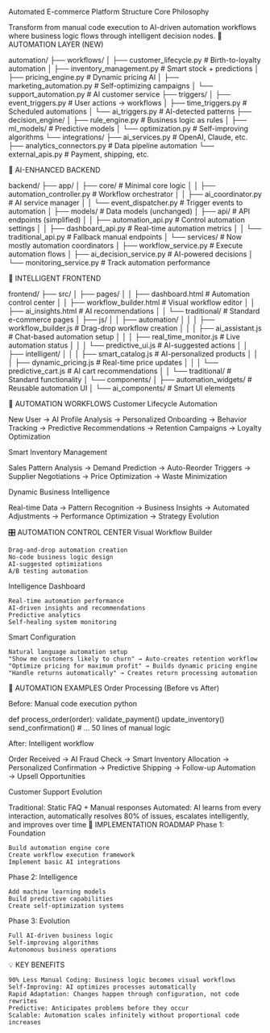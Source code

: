 Automated E-commerce Platform Structure
Core Philosophy

Transform from manual code execution to AI-driven automation workflows where business logic flows through intelligent decision nodes.
🤖 AUTOMATION LAYER (NEW)

automation/
├── workflows/
│   ├── customer_lifecycle.py      # Birth-to-loyalty automation
│   ├── inventory_management.py    # Smart stock + predictions
│   ├── pricing_engine.py          # Dynamic pricing AI
│   ├── marketing_automation.py    # Self-optimizing campaigns
│   └── support_automation.py      # AI customer service
├── triggers/
│   ├── event_triggers.py          # User actions → workflows
│   ├── time_triggers.py           # Scheduled automations
│   └── ai_triggers.py             # AI-detected patterns
├── decision_engine/
│   ├── rule_engine.py             # Business logic as rules
│   ├── ml_models/                 # Predictive models
│   └── optimization.py            # Self-improving algorithms
└── integrations/
    ├── ai_services.py             # OpenAI, Claude, etc.
    ├── analytics_connectors.py    # Data pipeline automation
    └── external_apis.py           # Payment, shipping, etc.

🧠 AI-ENHANCED BACKEND

backend/
├── app/
│   ├── core/                      # Minimal core logic
│   │   ├── automation_controller.py  # Workflow orchestrator
│   │   ├── ai_coordinator.py         # AI service manager
│   │   └── event_dispatcher.py       # Trigger events to automation
│   ├── models/                    # Data models (unchanged)
│   ├── api/                       # API endpoints (simplified)
│   │   ├── automation_api.py         # Control automation settings
│   │   ├── dashboard_api.py          # Real-time automation metrics
│   │   └── traditional_api.py        # Fallback manual endpoints
│   └── services/                  # Now mostly automation coordinators
│       ├── workflow_service.py       # Execute automation flows
│       ├── ai_decision_service.py    # AI-powered decisions
│       └── monitoring_service.py     # Track automation performance

🎯 INTELLIGENT FRONTEND

frontend/
├── src/
│   ├── pages/
│   │   ├── dashboard.html            # Automation control center
│   │   ├── workflow_builder.html     # Visual workflow editor
│   │   ├── ai_insights.html          # AI recommendations
│   │   └── traditional/              # Standard e-commerce pages
│   ├── js/
│   │   ├── automation/
│   │   │   ├── workflow_builder.js   # Drag-drop workflow creation
│   │   │   ├── ai_assistant.js       # Chat-based automation setup
│   │   │   ├── real_time_monitor.js  # Live automation status
│   │   │   └── predictive_ui.js      # AI-suggested actions
│   │   ├── intelligent/
│   │   │   ├── smart_catalog.js      # AI-personalized products
│   │   │   ├── dynamic_pricing.js    # Real-time price updates
│   │   │   └── predictive_cart.js    # AI cart recommendations
│   │   └── traditional/              # Standard functionality
│   └── components/
│       ├── automation_widgets/       # Reusable automation UI
│       └── ai_components/            # Smart UI elements

🔄 AUTOMATION WORKFLOWS
Customer Lifecycle Automation

New User → AI Profile Analysis → Personalized Onboarding → 
Behavior Tracking → Predictive Recommendations → 
Retention Campaigns → Loyalty Optimization

Smart Inventory Management

Sales Pattern Analysis → Demand Prediction → 
Auto-Reorder Triggers → Supplier Negotiations → 
Price Optimization → Waste Minimization

Dynamic Business Intelligence

Real-time Data → Pattern Recognition → 
Business Insights → Automated Adjustments → 
Performance Optimization → Strategy Evolution

🎛️ AUTOMATION CONTROL CENTER
Visual Workflow Builder

    Drag-and-drop automation creation
    No-code business logic design
    AI-suggested optimizations
    A/B testing automation

Intelligence Dashboard

    Real-time automation performance
    AI-driven insights and recommendations
    Predictive analytics
    Self-healing system monitoring

Smart Configuration

    Natural language automation setup
    "Show me customers likely to churn" → Auto-creates retention workflow
    "Optimize pricing for maximum profit" → Builds dynamic pricing engine
    "Handle returns automatically" → Creates return processing automation

🚀 AUTOMATION EXAMPLES
Order Processing (Before vs After)

Before: Manual code execution
python

def process_order(order):
    validate_payment()
    update_inventory()
    send_confirmation()
    # ... 50 lines of manual logic

After: Intelligent workflow

Order Received → AI Fraud Check → Smart Inventory Allocation → 
Personalized Confirmation → Predictive Shipping → 
Follow-up Automation → Upsell Opportunities

Customer Support Evolution

Traditional: Static FAQ + Manual responses Automated: AI learns from every interaction, automatically resolves 80% of issues, escalates intelligently, and improves over time
🎯 IMPLEMENTATION ROADMAP
Phase 1: Foundation

    Build automation engine core
    Create workflow execution framework
    Implement basic AI integrations

Phase 2: Intelligence

    Add machine learning models
    Build predictive capabilities
    Create self-optimization systems

Phase 3: Evolution

    Full AI-driven business logic
    Self-improving algorithms
    Autonomous business operations

💡 KEY BENEFITS

    90% Less Manual Coding: Business logic becomes visual workflows
    Self-Improving: AI optimizes processes automatically
    Rapid Adaptation: Changes happen through configuration, not code rewrites
    Predictive: Anticipates problems before they occur
    Scalable: Automation scales infinitely without proportional code increases
